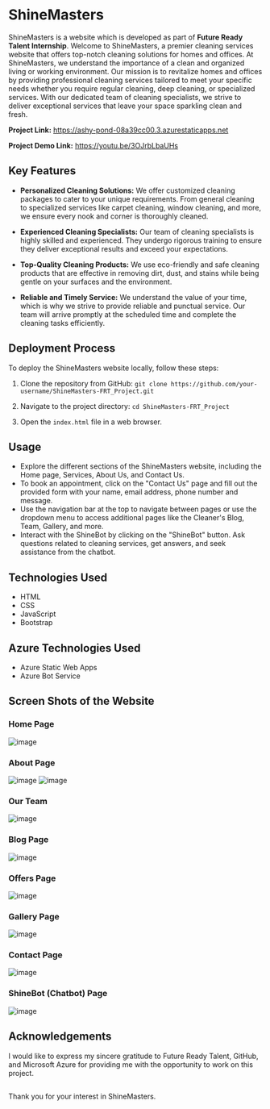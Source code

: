 # ShineMasters
ShineMasters is a website which is developed as part of **Future Ready Talent Internship**. 
Welcome to ShineMasters, a premier cleaning services website that offers top-notch cleaning solutions for homes and offices. At ShineMasters, we understand the importance of a clean and organized living or working environment. Our mission is to revitalize homes and offices by providing professional cleaning services tailored to meet your specific needs whether you require regular cleaning, deep cleaning, or specialized services. With our dedicated team of cleaning specialists, we strive to deliver exceptional services that leave your space sparkling clean and fresh.

**Project Link:** https://ashy-pond-08a39cc00.3.azurestaticapps.net

**Project Demo Link:** https://youtu.be/3OJrbLbaUHs

## Key Features

- **Personalized Cleaning Solutions:** We offer customized cleaning packages to cater to your unique requirements. From general cleaning to specialized services like carpet cleaning, window cleaning, and more, we ensure every nook and corner is thoroughly cleaned.

- **Experienced Cleaning Specialists:** Our team of cleaning specialists is highly skilled and experienced. They undergo rigorous training to ensure they deliver exceptional results and exceed your expectations.

- **Top-Quality Cleaning Products:** We use eco-friendly and safe cleaning products that are effective in removing dirt, dust, and stains while being gentle on your surfaces and the environment.

- **Reliable and Timely Service:** We understand the value of your time, which is why we strive to provide reliable and punctual service. Our team will arrive promptly at the scheduled time and complete the cleaning tasks efficiently.

## Deployment Process

To deploy the ShineMasters website locally, follow these steps:

1. Clone the repository from GitHub: ``` git clone https://github.com/your-username/ShineMasters-FRT_Project.git ```

2. Navigate to the project directory: ``` cd ShineMasters-FRT_Project ```

3. Open the ``` index.html ``` file in a web browser.

## Usage

- Explore the different sections of the ShineMasters website, including the Home page, Services, About Us, and Contact Us.
- To book an appointment, click on the "Contact Us" page and fill out the provided form with your name, email address, phone number and message.
- Use the navigation bar at the top to navigate between pages or use the dropdown menu to access additional pages like the Cleaner's Blog, Team, Gallery, and more.
- Interact with the ShineBot by clicking on the "ShineBot" button. Ask questions related to cleaning services, get answers, and seek assistance from the chatbot.

## Technologies Used
- HTML
- CSS
- JavaScript
- Bootstrap

## Azure Technologies Used
- Azure Static Web Apps
- Azure Bot Service

## Screen Shots of the Website
### Home Page
![image](https://github.com/nagasrikotha/ShineMasters-FRT_Project/assets/101505094/bd635a10-d651-4005-9c72-feb82189eb55)

### About Page
![image](https://github.com/nagasrikotha/ShineMasters-FRT_Project/assets/101505094/9f9f80f1-0d28-4e06-8e65-6472af723ab9)
![image](https://github.com/nagasrikotha/ShineMasters-FRT_Project/assets/101505094/d2c1c3d9-014d-4439-a7b0-175fe82d7268)

### Our Team 
![image](https://github.com/nagasrikotha/ShineMasters-FRT_Project/assets/101505094/957cdf95-18f4-432a-b053-16b635d4dc4a)

### Blog Page
![image](https://github.com/nagasrikotha/ShineMasters-FRT_Project/assets/101505094/0d411b6f-28bc-40f7-9e3a-7ec3cb1931d3)

### Offers Page
![image](https://github.com/nagasrikotha/ShineMasters-FRT_Project/assets/101505094/62cab978-55ce-46ed-ba2f-046737072316)

### Gallery Page
![image](https://github.com/nagasrikotha/ShineMasters-FRT_Project/assets/101505094/093a71cc-e818-4d5b-8e7a-8fa0b18b7426)

### Contact Page
![image](https://github.com/nagasrikotha/ShineMasters-FRT_Project/assets/101505094/4f26b88b-7b57-4ff5-b831-e1bc0f050ea5)

### ShineBot (Chatbot) Page
![image](https://github.com/nagasrikotha/ShineMasters-FRT_Project/assets/101505094/2ab68a26-4d49-4f13-8d4a-fc324283c800)

## Acknowledgements
I would like to express my sincere gratitude to Future Ready Talent, GitHub, and Microsoft Azure for providing me with the opportunity to work on this project.

##
Thank you for your interest in ShineMasters.
